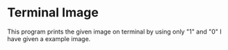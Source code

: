 # Terminal Image
This program prints the given image on terminal by using only "1" and "0"
I have given a example image. 
